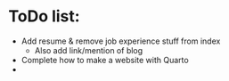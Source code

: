 # ToDo list:

- Add resume & remove job experience stuff from index
  - Also add link/mention of blog
- Complete how to make a website with Quarto
- 
